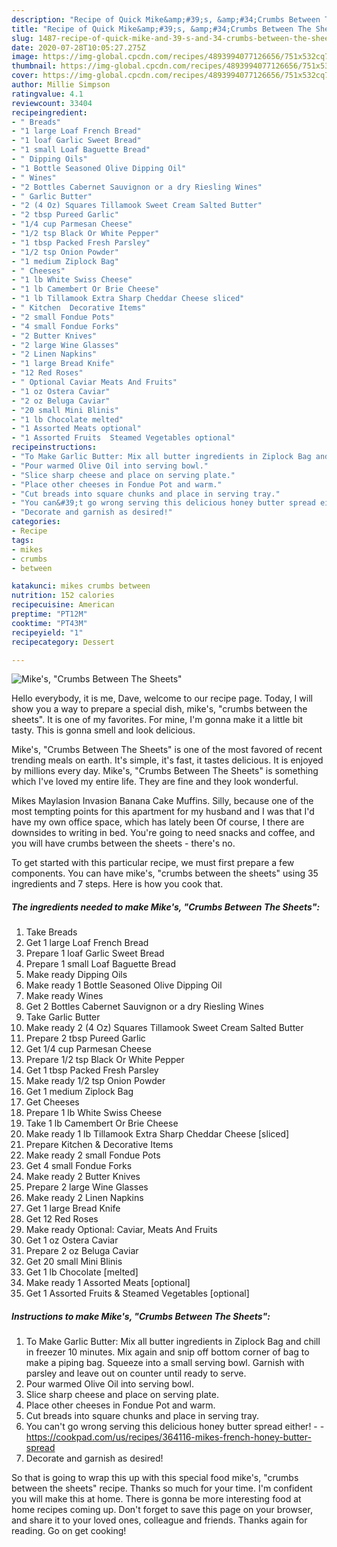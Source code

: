 ```yaml
---
description: "Recipe of Quick Mike&amp;#39;s, &amp;#34;Crumbs Between The Sheets&amp;#34;"
title: "Recipe of Quick Mike&amp;#39;s, &amp;#34;Crumbs Between The Sheets&amp;#34;"
slug: 1487-recipe-of-quick-mike-and-39-s-and-34-crumbs-between-the-sheets-and-34
date: 2020-07-28T10:05:27.275Z
image: https://img-global.cpcdn.com/recipes/4893994077126656/751x532cq70/mikes-crumbs-between-the-sheets-recipe-main-photo.jpg
thumbnail: https://img-global.cpcdn.com/recipes/4893994077126656/751x532cq70/mikes-crumbs-between-the-sheets-recipe-main-photo.jpg
cover: https://img-global.cpcdn.com/recipes/4893994077126656/751x532cq70/mikes-crumbs-between-the-sheets-recipe-main-photo.jpg
author: Millie Simpson
ratingvalue: 4.1
reviewcount: 33404
recipeingredient:
- " Breads"
- "1 large Loaf French Bread"
- "1 loaf Garlic Sweet Bread"
- "1 small Loaf Baguette Bread"
- " Dipping Oils"
- "1 Bottle Seasoned Olive Dipping Oil"
- " Wines"
- "2 Bottles Cabernet Sauvignon or a dry Riesling Wines"
- " Garlic Butter"
- "2 (4 Oz) Squares Tillamook Sweet Cream Salted Butter"
- "2 tbsp Pureed Garlic"
- "1/4 cup Parmesan Cheese"
- "1/2 tsp Black Or White Pepper"
- "1 tbsp Packed Fresh Parsley"
- "1/2 tsp Onion Powder"
- "1 medium Ziplock Bag"
- " Cheeses"
- "1 lb White Swiss Cheese"
- "1 lb Camembert Or Brie Cheese"
- "1 lb Tillamook Extra Sharp Cheddar Cheese sliced"
- " Kitchen  Decorative Items"
- "2 small Fondue Pots"
- "4 small Fondue Forks"
- "2 Butter Knives"
- "2 large Wine Glasses"
- "2 Linen Napkins"
- "1 large Bread Knife"
- "12 Red Roses"
- " Optional Caviar Meats And Fruits"
- "1 oz Ostera Caviar"
- "2 oz Beluga Caviar"
- "20 small Mini Blinis"
- "1 lb Chocolate melted"
- "1 Assorted Meats optional"
- "1 Assorted Fruits  Steamed Vegetables optional"
recipeinstructions:
- "To Make Garlic Butter: Mix all butter ingredients in Ziplock Bag and chill in freezer 10 minutes. Mix again and snip off bottom corner of bag to make a piping bag. Squeeze into a small serving bowl. Garnish with parsley and leave out on counter until ready to serve."
- "Pour warmed Olive Oil into serving bowl."
- "Slice sharp cheese and place on serving plate."
- "Place other cheeses in Fondue Pot and warm."
- "Cut breads into square chunks and place in serving tray."
- "You can&#39;t go wrong serving this delicious honey butter spread either!  https://cookpad.com/us/recipes/364116-mikes-french-honey-butter-spread"
- "Decorate and garnish as desired!"
categories:
- Recipe
tags:
- mikes
- crumbs
- between

katakunci: mikes crumbs between 
nutrition: 152 calories
recipecuisine: American
preptime: "PT12M"
cooktime: "PT43M"
recipeyield: "1"
recipecategory: Dessert

---
```



![Mike&#39;s, &#34;Crumbs Between The Sheets&#34;](https://img-global.cpcdn.com/recipes/4893994077126656/751x532cq70/mikes-crumbs-between-the-sheets-recipe-main-photo.jpg)

Hello everybody, it is me, Dave, welcome to our recipe page. Today, I will show you a way to prepare a special dish, mike&#39;s, &#34;crumbs between the sheets&#34;. It is one of my favorites. For mine, I'm gonna make it a little bit tasty. This is gonna smell and look delicious.

Mike&#39;s, &#34;Crumbs Between The Sheets&#34; is one of the most favored of recent trending meals on earth. It's simple, it's fast, it tastes delicious. It is enjoyed by millions every day. Mike&#39;s, &#34;Crumbs Between The Sheets&#34; is something which I've loved my entire life. They are fine and they look wonderful.

Mikes Maylasion Invasion Banana Cake Muffins. Silly, because one of the most tempting points for this apartment for my husband and I was that I&#39;d have my own office space, which has lately been Of course, I there are downsides to writing in bed. You&#39;re going to need snacks and coffee, and you will have crumbs between the sheets - there&#39;s no.


To get started with this particular recipe, we must first prepare a few components. You can have mike&#39;s, &#34;crumbs between the sheets&#34; using 35 ingredients and 7 steps. Here is how you cook that.

<!--inarticleads1-->

##### The ingredients needed to make Mike&#39;s, &#34;Crumbs Between The Sheets&#34;:

1. Take  Breads
1. Get 1 large Loaf French Bread
1. Prepare 1 loaf Garlic Sweet Bread
1. Prepare 1 small Loaf Baguette Bread
1. Make ready  Dipping Oils
1. Make ready 1 Bottle Seasoned Olive Dipping Oil
1. Make ready  Wines
1. Get 2 Bottles Cabernet Sauvignon or a dry Riesling Wines
1. Take  Garlic Butter
1. Make ready 2 (4 Oz) Squares Tillamook Sweet Cream Salted Butter
1. Prepare 2 tbsp Pureed Garlic
1. Get 1/4 cup Parmesan Cheese
1. Prepare 1/2 tsp Black Or White Pepper
1. Get 1 tbsp Packed Fresh Parsley
1. Make ready 1/2 tsp Onion Powder
1. Get 1 medium Ziplock Bag
1. Get  Cheeses
1. Prepare 1 lb White Swiss Cheese
1. Take 1 lb Camembert Or Brie Cheese
1. Make ready 1 lb Tillamook Extra Sharp Cheddar Cheese [sliced]
1. Prepare  Kitchen &amp; Decorative Items
1. Make ready 2 small Fondue Pots
1. Get 4 small Fondue Forks
1. Make ready 2 Butter Knives
1. Prepare 2 large Wine Glasses
1. Make ready 2 Linen Napkins
1. Get 1 large Bread Knife
1. Get 12 Red Roses
1. Make ready  Optional: Caviar, Meats And Fruits
1. Get 1 oz Ostera Caviar
1. Prepare 2 oz Beluga Caviar
1. Get 20 small Mini Blinis
1. Get 1 lb Chocolate [melted]
1. Make ready 1 Assorted Meats [optional]
1. Get 1 Assorted Fruits &amp; Steamed Vegetables [optional]




<!--inarticleads2-->

##### Instructions to make Mike&#39;s, &#34;Crumbs Between The Sheets&#34;:

1. To Make Garlic Butter: Mix all butter ingredients in Ziplock Bag and chill in freezer 10 minutes. Mix again and snip off bottom corner of bag to make a piping bag. Squeeze into a small serving bowl. Garnish with parsley and leave out on counter until ready to serve.
1. Pour warmed Olive Oil into serving bowl.
1. Slice sharp cheese and place on serving plate.
1. Place other cheeses in Fondue Pot and warm.
1. Cut breads into square chunks and place in serving tray.
1. You can&#39;t go wrong serving this delicious honey butter spread either! -  - https://cookpad.com/us/recipes/364116-mikes-french-honey-butter-spread
1. Decorate and garnish as desired!




So that is going to wrap this up with this special food mike&#39;s, &#34;crumbs between the sheets&#34; recipe. Thanks so much for your time. I'm confident you will make this at home. There is gonna be more interesting food at home recipes coming up. Don't forget to save this page on your browser, and share it to your loved ones, colleague and friends. Thanks again for reading. Go on get cooking!
